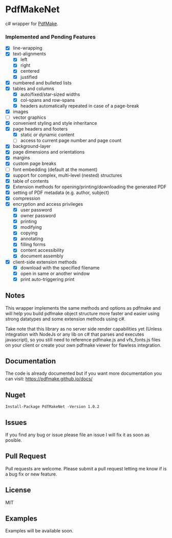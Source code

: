 # PdfMakeNet

c# wrapper for [PdfMake](http://pdfmake.org/#/).

### Implemented and Pending Features

* [x] line-wrapping
* [x] text-alignments
  * [x] left
  * [x] right
  * [x] centered
  * [x] justified
* [x] numbered and bulleted lists
* [x] tables and columns
  *  [x] auto/fixed/star-sized widths
  *  [x] col-spans and row-spans
  *  [x] headers automatically repeated in case of a page-break
* [x] images 
* [ ] vector graphics
* [x] convenient styling and style inheritance
* [x] page headers and footers
  * [x] static or dynamic content
  * [ ] access to current page number and page count
* [x] background-layer
* [x] page dimensions and orientations
* [x] margins
* [x] custom page breaks
* [ ] font embedding (default at the moment)
* [x] support for complex, multi-level (nested) structures
* [x] table of contents
* [x] Extension methods for opening/printing/downloading the generated PDF
* [x] setting of PDF metadata (e.g. author, subject)
* [x] compression
* [x] encryption and access privileges
  * [x] user password
  * [x] owner password
  * [x] printing
  * [x] modifying
  * [x] copying
  * [x] annotating
  * [x] filling forms
  * [x] content accessibility
  * [x] document assembly
* [x] client-side extension methods
  * [x] download with the specified filename
  * [x] open in same or another window
  * [x] print auto-triggering print

## Notes

This wrapper implements the same methods and options as pdfmake and will help you build pdfmake object structure more faster and easier using strong datatypes and some extension methods using c#.

Take note that this library as no server side render capabilities yet (Unless integration with NodeJs or any lib on c# that parses and executes javascript), so you still need to reference pdfmake.js and vfs_fonts.js files on your client or create your own pdfmake viewer for flawless integration.

## Documentation

The code is already documented but if you want more documentation you can visit: https://pdfmake.github.io/docs/

## Nuget 

```
Install-Package PdfMakeNet -Version 1.0.2
```
## Issues

If you find any bug or issue please file an issue I will fix it as soon as posible.

## Pull Request

Pull requests are welcome. Please submit a pull request letting me know if is a bug fix or new feature.

## License
MIT

## Examples

Examples will be available soon.
